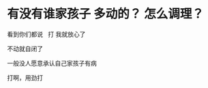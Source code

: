 # 有没有谁家孩子 多动的？ 怎么调理？


看到你们都说&nbsp; &nbsp;打 我就放心了<img src="static/image/smiley/default/lol.gif" smilieid="12" border="0" alt="" />

不动就自闭了

一般没人愿意承认自己家孩子有病<img id="aimg_UmQPC" onclick="zoom(this, this.src, 0, 0, 0)" class="zoom" src="https://cdn.jsdelivr.net/gh/hishis/forum-master/public/images/patch.gif" onmouseover="img_onmouseoverfunc(this)" onload="thumbImg(this)" border="0" alt="" />

打啊，用劲打
